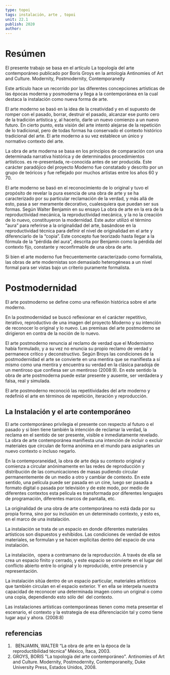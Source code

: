 ```yaml
---
type: topoi
tags: instalación, arte , topoi
unit: 22.1
publish: 2020
author: 
---
```

	
# Resúmen

El presente trabajo se basa en el artículo La topología del arte contemporáneo publicado por Boris Groys en la antología Antinomies of Art and Culture. Modernity, Postmodernity, Contemporaneity
	
Este artículo hace un recorrido por las diferentes concepciones artísticas de las épocas moderna y posmoderna y llega a la contemporánea en la cual destaca la instalación como nueva forma de arte.

El arte moderno se basó en la idea de la creatividad y en el supuesto de romper con el pasado, borrar, destruir el pasado, alcanzar ese punto cero de la tradición artística y, al hacerlo, darle un nuevo comienzo a un nuevo futuro. En cierto punto, esta visión del arte intentó alejarse de la repetición de lo tradicional, pero de todas formas ha conservado el contexto histórico tradicional del arte. El arte moderno a su vez establece un único y normativo contexto del arte.
	
La obra de arte moderna se basa en los principios de comparación con una determinada narrativa histórica y de determinados procedimientos artísticos. es re-presentada, re-conocida antes de ser producida. Este carácter paradójico del proyecto Moderno fue constatado y descrito por un grupo de teóricos y fue reflejado por muchos artistas entre los años 60 y 70.

El arte moderno se basó en el reconocimiento de lo original y tuvo el propósito de revelar la pura esencia de una obra de arte y se ha caracterizado por su particular reclamación de la verdad, y más allá de esto, pasa a ser meramente decorativo, cualesquiera que puedan ser sus formas. Según Walter Benjamin en su ensayo La obra de arte en la era de la reproductividad mecánica, la reproductividad mecánica, y la no la creación de lo nuevo, constituyeron la modernidad. Este autor utilizó el término “aura” para referirse a la originalidad del arte, basándose en la reproductividad técnica para definir el nivel de originalidad en el arte y diferenciarlo de la “copia”. Este concepto fue teorizado hasta llegar a la fórmula de la “pérdida del aura”, descrita por Benjamin como la pérdida del contexto fijo, constante y reconfirmable de una obra de arte.

Si bien el arte moderno fue frecuentemente caracterizado como formalista, las obras de arte modernistas son demasiado heterogéneas a un nivel formal para ser vistas bajo un criterio puramente formalista.

#   Postmodernidad

El arte postmoderno se define como una reflexión histórica sobre el arte moderno.
	
En la postmodernidad se buscó reflexionar en el carácter repetitivo, iterativo, reproductivo de una imagen del proyecto Moderno y su intención de reconocer lo original y lo nuevo. Las premisas del arte postmoderno se dirigieron en contra de la noción de lo nuevo.

El arte postmoderno renuncia al reclamo de verdad que el Modernismo había formulado, y a su vez no enuncia su propio reclamo de verdad y permanece crítico y deconstructivo. Según Broys las condiciones de la postmodernidad el arte se convierte en una mentira que se manifiesta a sí mismo como una mentira y encuentra su verdad en la clásica paradoja de un mentiroso que confiesa ser un mentiroso (2008:9). En este sentido la obra de arte postmoderna puede estar presente y ausente, ser verdadera y falsa, real y simulada.
	
El arte postmoderno reconoció las repetitividades del arte moderno y redefinió el arte en términos de repetición, iteración y reproducción.

## La Instalación y el arte contemporáneo

El arte contemporáneo privilegia el presente con respecto al futuro o el pasado y si bien tiene también la intención de reclamar la verdad, la reclama en el sentido de ser presente, visible e inmediatamente revelado.  La obra de arte contemporánea manifiesta una intención de incluir o excluir materiales que circulan de forma anónima en el mundo para asignarles un nuevo contexto o incluso negarlo.

En la contemporaneidad, la obra de arte deja su contexto original y comienza a circular anónimamente en las redes de reproducción y distribución de las comunicaciones de masas pudiendo circular permanentemente de un medio a otro y cambiar de contexto. En este sentido, una película puede ser pasada en un cine, luego ser pasada a formato digital o pasada por televisión y de este modo, por medio de diferentes contextos esta película es transformada por diferentes lenguajes de programación, diferentes marcos de pantalla, etc. 
	
La originalidad de una obra de arte contemporánea no está dada por su propia forma, sino por su inclusión en un determinado contexto, y esto es, en el marco de una instalación.

La instalación se trata de un espacio en donde diferentes materiales artísticos son dispuestos y exhibidos. Las condiciones de verdad de estos materiales, se formulan y se hacen explícitas dentro del espacio de una instalación.
	
La instalación,  opera a contramano de la reproducción. A través de ella se crea un espacio finito y cerrado, y este espacio se convierte en el lugar del conflicto abierto entre lo original y lo reproducido, entre presencia y representación.
	
La instalación sitúa dentro de un espacio particular, materiales artísticos que también circulan en el espacio exterior. Y en ella se interpela nuestra capacidad de reconocer una determinada imagen como un original o como una copia, dependiendo esto sólo del  del contexto. 
	
Las instalaciones artísticas contemporáneas tienen como meta presentar el escenario, el contexto y la estrategia de esa diferenciación tal y como tiene lugar aquí y ahora. (2008:8)

	
## referencias

1.   BENJAMIN, WALTER “La obra de arte en la época de la reproductibilidad técnica” México, Ítaca, 2003.
2.  GROYS, BORIS "La topología del arte contemporáneo". Antinomies of Art and Culture. Modernity, Postmodernity, Contemporaneity, Duke University Press, Estados Unidos, 2008.
